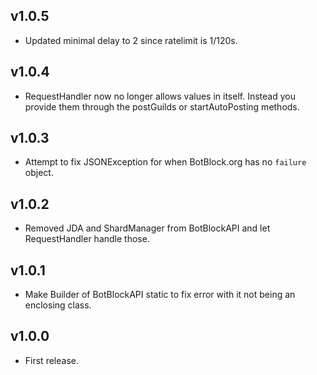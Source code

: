 ## v1.0.5
- Updated minimal delay to 2 since ratelimit is 1/120s.

## v1.0.4
- RequestHandler now no longer allows values in itself. Instead you provide them through the postGuilds  or startAutoPosting methods.

## v1.0.3
- Attempt to fix JSONException for when BotBlock.org has no `failure` object.

## v1.0.2
- Removed JDA and ShardManager from BotBlockAPI and let RequestHandler handle those.

## v1.0.1
- Make Builder of BotBlockAPI static to fix error with it not being an enclosing class.

## v1.0.0
- First release.
